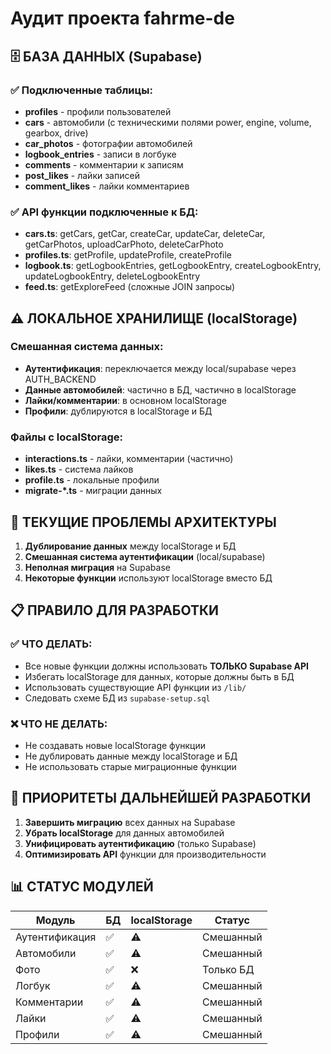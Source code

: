 # Аудит проекта fahrme-de

## 🗄️ БАЗА ДАННЫХ (Supabase)

### ✅ Подключенные таблицы:
- **profiles** - профили пользователей
- **cars** - автомобили (с техническими полями power, engine, volume, gearbox, drive)
- **car_photos** - фотографии автомобилей
- **logbook_entries** - записи в логбуке
- **comments** - комментарии к записям
- **post_likes** - лайки записей
- **comment_likes** - лайки комментариев

### ✅ API функции подключенные к БД:
- **cars.ts**: getCars, getCar, createCar, updateCar, deleteCar, getCarPhotos, uploadCarPhoto, deleteCarPhoto
- **profiles.ts**: getProfile, updateProfile, createProfile
- **logbook.ts**: getLogbookEntries, getLogbookEntry, createLogbookEntry, updateLogbookEntry, deleteLogbookEntry
- **feed.ts**: getExploreFeed (сложные JOIN запросы)

## ⚠️ ЛОКАЛЬНОЕ ХРАНИЛИЩЕ (localStorage)

### Смешанная система данных:
- **Аутентификация**: переключается между local/supabase через AUTH_BACKEND
- **Данные автомобилей**: частично в БД, частично в localStorage
- **Лайки/комментарии**: в основном localStorage
- **Профили**: дублируются в localStorage и БД

### Файлы с localStorage:
- **interactions.ts** - лайки, комментарии (частично)
- **likes.ts** - система лайков
- **profile.ts** - локальные профили
- **migrate-*.ts** - миграции данных

## 🔧 ТЕКУЩИЕ ПРОБЛЕМЫ АРХИТЕКТУРЫ

1. **Дублирование данных** между localStorage и БД
2. **Смешанная система аутентификации** (local/supabase)
3. **Неполная миграция** на Supabase
4. **Некоторые функции** используют localStorage вместо БД

## 📋 ПРАВИЛО ДЛЯ РАЗРАБОТКИ

### ✅ ЧТО ДЕЛАТЬ:
- Все новые функции должны использовать **ТОЛЬКО Supabase API**
- Избегать localStorage для данных, которые должны быть в БД
- Использовать существующие API функции из `/lib/`
- Следовать схеме БД из `supabase-setup.sql`

### ❌ ЧТО НЕ ДЕЛАТЬ:
- Не создавать новые localStorage функции
- Не дублировать данные между localStorage и БД
- Не использовать старые миграционные функции

## 🎯 ПРИОРИТЕТЫ ДАЛЬНЕЙШЕЙ РАЗРАБОТКИ

1. **Завершить миграцию** всех данных на Supabase
2. **Убрать localStorage** для данных автомобилей
3. **Унифицировать аутентификацию** (только Supabase)
4. **Оптимизировать API** функции для производительности

## 📊 СТАТУС МОДУЛЕЙ

| Модуль | БД | localStorage | Статус |
|--------|----|--------------|---------|
| Аутентификация | ✅ | ⚠️ | Смешанный |
| Автомобили | ✅ | ⚠️ | Смешанный |
| Фото | ✅ | ❌ | Только БД |
| Логбук | ✅ | ⚠️ | Смешанный |
| Комментарии | ✅ | ⚠️ | Смешанный |
| Лайки | ✅ | ⚠️ | Смешанный |
| Профили | ✅ | ⚠️ | Смешанный |
